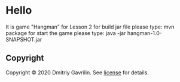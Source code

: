 # Hello

It is game "Hangman" for Lesson 2
for build jar file please type: mvn package
for start the game please type: java -jar hangman-1.0-SNAPSHOT.jar

## Copyright

Copyright © 2020 Dmitriy Gavrilin. See [license] for details.

[license]: LICENSE.txt
